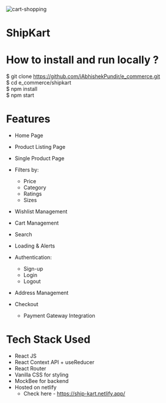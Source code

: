 
![cart-shopping](https://github.com/iAbhishekPundir/e_commerce/assets/60387390/3c1d7c20-2c7b-417d-bb75-81e14bd1a88f)
# ShipKart  


# How to install and run locally ?  

$ git clone https://github.com/iAbhishekPundir/e_commerce.git  
$ cd e_commerce/shipkart  
$ npm install  
$ npm start  

# Features  
- Home Page  
- Product Listing Page  
- Single Product Page  
- Filters by:  
  * Price
  * Category  
  * Ratings
  * Sizes 
- Wishlist Management  
- Cart Management  
- Search 
- Loading & Alerts  
- Authentication:  
  * Sign-up
  * Login
  * Logout  
- Address Management

- Checkout
  * Payment Gateway Integration

# Tech Stack Used 
- React JS  
- React Context API + useReducer  
- React Router  
- Vanilla CSS for styling  
- MockBee for backend  
- Hosted on netlify
  * Check here - https://ship-kart.netlify.app/


